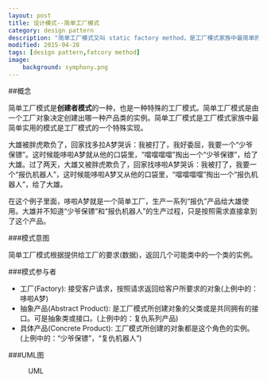 ```yaml
---
layout: post
title: 设计模式--简单工厂模式
category: design pattern
description: "简单工厂模式又叫 static factory method，是工厂模式家族中最简单的实现，但是这种最简单的实现往往却很实用"
modified: 2015-04-28
tags: [design pattern,fatcory method]
image:
    background: symphony.png
---
```


##概念

简单工厂模式是**创建者模式**的一种，也是一种特殊的工厂模式。简单工厂模式是由一个工厂对象决定创建出哪一种产品类的实例。简单工厂模式是工厂模式家族中最简单实用的模式是工厂模式的一个特殊实现。

大雄被胖虎欺负了，回家找多拉A梦哭诉：我被打了，我好委屈，我要一个“少爷保镖”。这时候能哆啦A梦就从他的口袋里，“噹噹噹噹”掏出一个“少爷保镖”，给了大雄。过了两天，大雄又被胖虎欺负了，回家找哆啦A梦哭诉：我被打了，我要一个“报仇机器人”，这时候能哆啦A梦又从他的口袋里，“噹噹噹噹”掏出一个“报仇机器人”，给了大雄。

在这个例子里面，哆啦A梦就是一个简单工厂，生产一系列“报仇”产品给大雄使用。大雄并不知道“少爷保镖”和“报仇机器人”的生产过程，只是按照需求直接拿到了这个产品。

###模式意图

简单工厂模式根据提供给工厂的要求(数据)，返回几个可能类中的一个类的实例。

###模式参与者

* 工厂(Factory): 接受客户请求，按照请求返回给客户所要求的对象(上例中的：哆啦A梦)
* 抽象产品(Abstract Product): 是工厂模式所创建对象的父类或是共同拥有的接口。可是抽象类或接口。(上例中的：复仇系列产品)
* 具体产品(Concrete Product): 工厂模式所创建的对象都是这个角色的实例。(上例中的：“少爷保镖”，“复仇机器人”)

###UML图

<figure>
	<a href="https://raw.githubusercontent.com/lonelyswan/lonelyswan.github.io/master/images/simple-factory-method.jpeg"><img src="https://raw.githubusercontent.com/lonelyswan/lonelyswan.github.io/master/images/simple-factory-method.jpeg" alt=""></a>
	<figcaption>UML</figcaption>
</figure>


